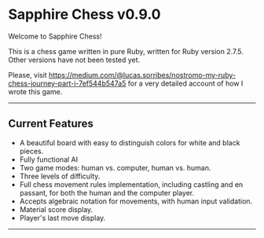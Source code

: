 # Sapphire Chess v0.9.0

Welcome to Sapphire Chess!

This is a chess game written in pure Ruby, written for Ruby version 2.7.5. Other versions have not been tested yet.

Please, visit https://medium.com/@lucas.sorribes/nostromo-my-ruby-chess-journey-part-i-7ef544b547a5 for a very detailed account of how I wrote this game.

---

## Current Features

* A beautiful board with easy to distinguish colors for white and black pieces.
* Fully functional AI
* Two game modes: human vs. computer, human vs. human.
* Three levels of difficulty.
* Full chess movement rules implementation, including castling and en passant, for both the human and the computer player.
* Accepts algebraic notation for movements, with human input validation.
* Material score display.
* Player's last move display.

---

